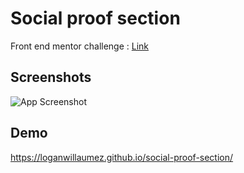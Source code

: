 # Social proof section

Front end mentor challenge : [Link](https://www.frontendmentor.io/solutions/social-proof-section-D8IuPngQU)


## Screenshots

![App Screenshot](https://user-images.githubusercontent.com/60406970/133469543-54350c23-1616-42b1-bd27-b58208731d92.png)

  
## Demo

https://loganwillaumez.github.io/social-proof-section/

  
